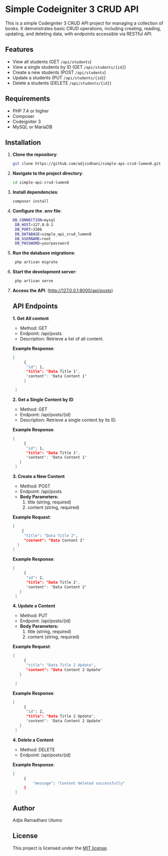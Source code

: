 # Simple Codeigniter 3 CRUD API

This is a simple Codeigniter 3 CRUD API project for managing a collection of books. It demonstrates basic CRUD operations, including creating, reading, updating, and deleting data, with endpoints accessible via RESTful API.

## Features
- View all students (GET `/api/students`)
- View a single students by ID (GET `/api/students/{id}`)
- Create a new students (POST `/api/students`)
- Update a students (PUT `/api/students/{id}`)
- Delete a students (DELETE `/api/students/{id}`)

## Requirements
- PHP 7.4 or higher
- Composer
- Codeigniter 3
- MySQL or MariaDB

## Installation

1. **Clone the repository**:
   ```bash
   git clone https://github.com/adjisdhani/simple-api-crud-lumen8.git
   ```

2. **Navigate to the project directory**:
   ```bash
   cd simple-api-crud-lumen8
   ```

3. **Install dependencies**:
   ```bash
   composer install
   ```

4. **Configure the .env file**:
   ```bash
   DB_CONNECTION=mysql
	DB_HOST=127.0.0.1
	DB_PORT=3306
	DB_DATABASE=simple_api_crud_lumen8
	DB_USERNAME=root
	DB_PASSWORD=yourpassword
   ```

5. **Run the database migrations**:
   ```bash
    php artisan migrate
   ```

6. **Start the development server**:
   ```bash
    php artisan serve
   ```

7. **Access the API**:
   (http://127.0.0.1:8000/api/posts)

      ## API Endpoints 
    
    **1. Get All content**

    - Method: GET
    - Endpoint: /api/posts
    - Description: Retrieve a list of all content.

    **Example Response**:
   ```bash
   [
	    {
         "id": 1,
         "title": "Data Title 1",
         "content": "Data Content 1"
        }

	]
   ```
    
    **2. Get a Single Content by ID**
    
    - Method: GET
    - Endpoint: /api/posts/{id}
    - Description: Retrieve a single content by its ID.

    **Example Response**:
   ```bash
   [
	    {
         "id": 1,
         "title": "Data Title 1",
         "content": "Data Content 1"
      }
	]
   ```
    
    **3. Create a New Content**
    
    - Method: POST
    - Endpoint: /api/posts
    - <b>Body Parameters:</b>
      1. title (string, required)
      2. content (string, required)

    **Example Request**:
    ```bash
    [
        {
         "title": "Data Title 2",
         "content": "Data Content 2"
      }
    ]
    ```
    **Example Response**:
   ```bash
   [
	    {
         "id": 2,
         "title": "Data Title 2",
         "content": "Data Content 2"
      }
	]
   ```
    **4. Update a Content**
    
    - Method: PUT
    - Endpoint: /api/posts/{id}
    - <b>Body Parameters:</b>
      1. title (string, required)
      2. content (string, required)

    **Example Request**:
   ```bash
   [
	    {
         "title": "Data Title 2 Update",
         "content": "Data Content 2 Update"
      }

	]
   ```
    **Example Response**:
   ```bash
   [
	    {
         "id": 2,
         "title": "Data Title 2 Update",
         "content": "Data Content 2 Update"
      }
	]
   ```
    **4. Delete a Content**
    
    - Method: DELETE
    - Endpoint: /api/posts/{id}
    
    **Example Response**:
   ```bash
   [
	    {
            "message": "Content deleted successfully"
        }
	]
   ```
    ## Author
    Adjis Ramadhani Utomo

    ## License
    This project is licensed under the [MIT license](https://opensource.org/licenses/MIT).